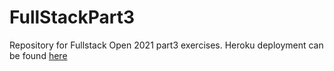 # FullStackPart3

Repository for Fullstack Open 2021 part3 exercises.
Heroku deployment can be found [here](https://hidden-reaches-04308.herokuapp.com/)
